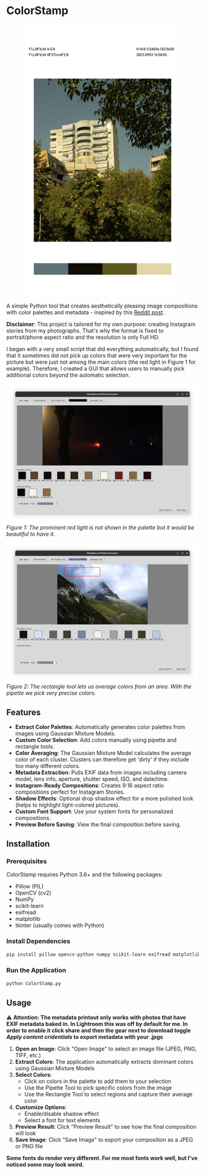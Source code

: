 # ColorStamp

<p align="center">
<img src="images/final.jpg" alt="Example picture generated with the ColorStamp application." width="400">
</p>

A simple Python tool that creates aesthetically pleasing image compositions with color palettes and metadata - inspired by this [Reddit post](https://www.reddit.com/r/AskPhotography/comments/1em9lxx/where_do_we_export_image_with_metadata_like_this/).

**Disclaimer**: This project is tailored for my own purpose: creating Instagram stories from my photographs. That's why the format is fixed to portrait/phone aspect ratio and the resolution is only Full HD.

I began with a very small script that did everything automatically, but I found that it sometimes did not pick up colors that were very important for the picture but were just not among the main colors (the red light in Figure 1 for example). Therefore, I created a GUI that allows users to manually pick additional colors beyond the automatic selection.

![The prominent red light is not shown as we expect it](images/example_a.png)
*Figure 1: The prominent red light is not shown in the palette but it would be beautiful to have it.*

![The rectangle tool lets us average colors from an area](images/example_b.png)
*Figure 2: The rectangle tool lets us average colors from an area. With the pipette we pick very precise colors.*

## Features

- **Extract Color Palettes**: Automatically generates color palettes from images using Gaussian Mixture Models.
- **Custom Color Selection**: Add colors manually using pipette and rectangle tools. 
- **Color Averaging**: The Gaussian Mixture Model calculates the average color of each cluster. Clusters can therefore get 'dirty' if they include too many different colors.
- **Metadata Extraction**: Pulls EXIF data from images including camera model, lens info, aperture, shutter speed, ISO, and date/time.
- **Instagram-Ready Compositions**: Creates 9:16 aspect ratio compositions perfect for Instagram Stories.
- **Shadow Effects**: Optional drop shadow effect for a more polished look (helps to highlight light-colored pictures).
- **Custom Font Support**: Use your system fonts for personalized compositions.
- **Preview Before Saving**: View the final composition before saving.

## Installation

### Prerequisites

ColorStamp requires Python 3.6+ and the following packages:
- Pillow (PIL)
- OpenCV (cv2)
- NumPy
- scikit-learn
- exifread
- matplotlib
- tkinter (usually comes with Python)

### Install Dependencies

```bash
pip install pillow opencv-python numpy scikit-learn exifread matplotlib
```

### Run the Application

```bash
python ColorStamp.py
```

## Usage

 ⚠️ **Attention: The metadata printout only works with photos that have EXIF metadata baked in. In Lightroom this was off by default for me. In order to enable it click share and then the gear next to download toggle *Apply content cridentials* to export metadata with your .jpgs**


1. **Open an Image**: Click "Open Image" to select an image file (JPEG, PNG, TIFF, etc.)
2. **Extract Colors**: The application automatically extracts dominant colors using Gaussian Mixture Models
3. **Select Colors**: 
   - Click on colors in the palette to add them to your selection
   - Use the Pipette Tool to pick specific colors from the image
   - Use the Rectangle Tool to select regions and capture their average color
4. **Customize Options**:
   - Enable/disable shadow effect
   - Select a font for text elements
5. **Preview Result**: Click "Preview Result" to see how the final composition will look
6. **Save Image**: Click "Save Image" to export your composition as a JPEG or PNG file

 **Some fonts do render very different. For me most fonts work well, but I've noticed some may look weird.**